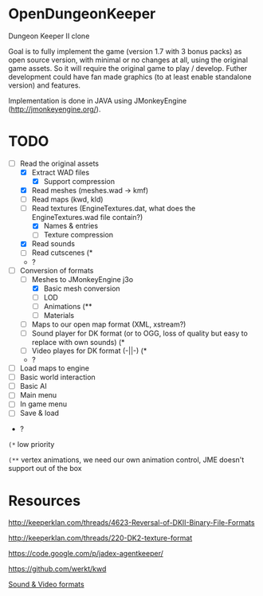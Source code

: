 OpenDungeonKeeper
=================

Dungeon Keeper II clone

Goal is to fully implement the game (version 1.7 with 3 bonus packs) as open source version, with minimal or no changes at all, using the original game assets. So it will require the original game to play / develop. Futher development could have fan made graphics (to at least enable standalone version) and features.

Implementation is done in JAVA using JMonkeyEngine (http://jmonkeyengine.org/).

TODO
====

- [ ] Read the original assets
  - [x] Extract WAD files
    - [x] Support compression
  - [x] Read meshes (meshes.wad -> kmf)
  - [ ] Read maps (kwd, kld)
  - [ ] Read textures (EngineTextures.dat, what does the EngineTextures.wad file contain?)
    - [x] Names & entries
    - [ ] Texture compression
  - [x] Read sounds
  - [ ] Read cutscenes (*
  - ?
- [ ] Conversion of formats
  - [ ] Meshes to JMonkeyEngine j3o
    - [x] Basic mesh conversion
    - [ ] LOD
    - [ ] Animations (**
    - [ ] Materials
  - [ ] Maps to our open map format (XML, xstream?)
  - [ ] Sound player for DK format (or to OGG, loss of quality but easy to replace with own sounds) (*
  - [ ] Video playes for DK format (-||-) (*
  - ?
- [ ] Load maps to engine
- [ ] Basic world interaction
- [ ] Basic AI
- [ ] Main menu
- [ ] In game menu
- [ ] Save & load
- ?
  
`(*` low priority

`(**` vertex animations, we need our own animation control, JME doesn't support out of the box

Resources
=========

http://keeperklan.com/threads/4623-Reversal-of-DKII-Binary-File-Formats

http://keeperklan.com/threads/220-DK2-texture-format

https://code.google.com/p/jadex-agentkeeper/

https://github.com/werkt/kwd

[Sound & Video formats](http://wiki.multimedia.cx/index.php?title=Electronic_Arts_Formats)
